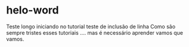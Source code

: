 # helo-word
Teste longo
iniciando no tutorial
teste de inclusão de linha
Como são sempre tristes esses tutoriais .... mas é necessário aprender
vamos que vamos.

